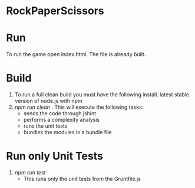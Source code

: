 RockPaperScissors
=================

# Run

To run the game open index.html. The file is already built.

# Build

1. To run a full clean build you must have the following install.
	latest stable version of node.js with npm
2. *npm run clean* . This will execute the following tasks:
	- sends the code through jshint 
	- performs a complexity analysis
	- runs the unit tests 
	- bundles the modules in a bundle file

# Run only Unit Tests
1. *npm run test*
	- This runs only the unit tests from the Gruntfile.js

		
